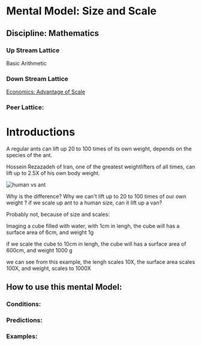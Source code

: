 # Mental Model: Size and Scale


## Discipline: Mathematics

### Up Stream Lattice

Basic Arithmetic

### Down Stream Lattice

[Economics: Advantage of Scale](costOfScale.md)


### Peer Lattice:

# Introductions


A regular ants can lift up 20 to 100 times of its own weight, depends on the species of the ant. 

Hossein Rezazadeh of Iran, one of the greatest weightlifters of all times, can lift up to 2.5X of his own body weight. 

![human vs ant](https://dl.dropboxusercontent.com/spa/8a95omz6xkznrmw/z1c3wxp0.png)

Why is the difference? Why we can't lift up to 20 to 100 times of our own weight ? if we scale up ant to a human size, can it lift up a van?

Probably not, because of size and scales:

Imaging a cube filled with water, with 1cm in lengh, the cube will has a surface area of 6cm, and weight 1g

if we scale the cube to 10cm in lengh, the cube will has a surface area of 600cm, and weight 1000 g

we can see from this example, the lengh scales 10X, the surface area scales 100X, and weight, scales to 1000X







## How to use this mental Model:



### Conditions:

### Predictions:

### Examples:



